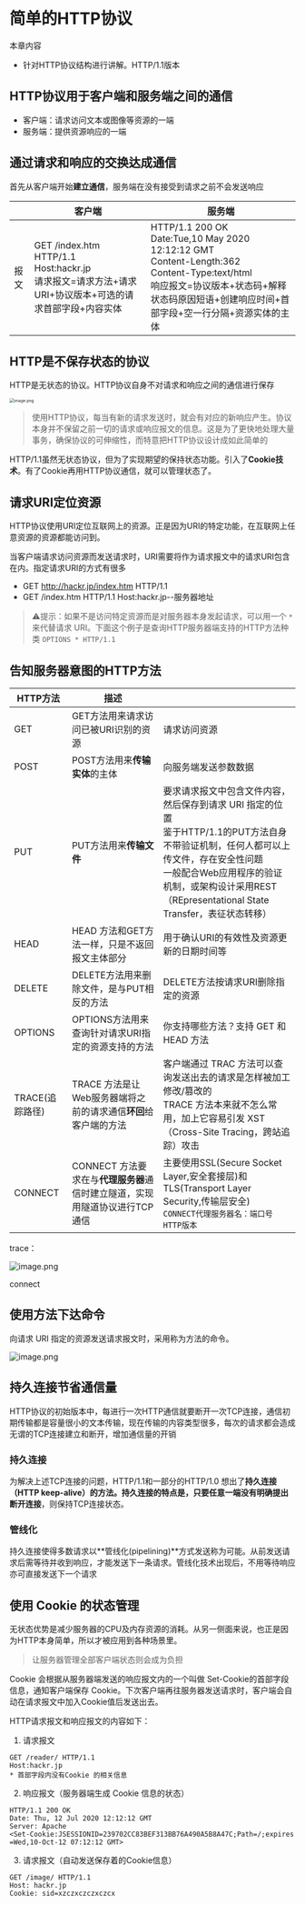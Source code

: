 

# 简单的HTTP协议

本章内容

- 针对HTTP协议结构进行讲解。HTTP/1.1版本

## HTTP协议用于客户端和服务端之间的通信

- 客户端：请求访问文本或图像等资源的一端
- 服务端：提供资源响应的一端

## 通过请求和响应的交换达成通信

首先从客户端开始**建立通信**，服务端在没有接受到请求之前不会发送响应

|      | 客户端                                                       | 服务端                                                       |
| ---- | ------------------------------------------------------------ | ------------------------------------------------------------ |
| 报文 | GET /index.htm HTTP/1.1<br />Host:hackr.jp<br />请求报文=请求方法+请求URI+协议版本+可选的请求首部字段+内容实体 | HTTP/1.1 200 OK<br />Date:Tue,10 May 2020 12:12:12 GMT<br />Content-Length:362<br />Content-Type:text/html<br />响应报文=协议版本+状态码+解释状态码原因短语+创建响应时间+首部字段+空一行分隔+资源实体的主体 |

## HTTP是不保存状态的协议

HTTP是无状态的协议。HTTP协议自身不对请求和响应之间的通信进行保存

<img src="http://ww1.sinaimg.cn/large/006rAlqhly1g7ucoqgpvvj30ps094445.jpg" alt="image.png" style="zoom:50%;" />

> 使用HTTP协议，每当有新的请求发送时，就会有对应的新响应产生。协议本身并不保留之前一切的请求或响应报文的信息。这是为了更快地处理大量事务，确保协议的可伸缩性，而特意把HTTP协议设计成如此简单的

HTTP/1.1虽然无状态协议，但为了实现期望的保持状态功能。引入了**Cookie技术**。有了Cookie再用HTTP协议通信，就可以管理状态了。

## 请求URI定位资源

HTTP协议使用URI定位互联网上的资源。正是因为URI的特定功能，在互联网上任意资源的资源都能访问到。

当客户端请求访问资源而发送请求时，URI需要将作为请求报文中的请求URI包含在内。指定请求URI的方式有很多

- GET http://hackr.jp/index.htm HTTP/1.1
- GET /index.htm HTTP/1.1
    Host:hackr.jp--服务器地址

> ⚠️提示：如果不是访问特定资源而是对服务器本身发起请求，可以用一个 `*` 来代替请求 URI。下面这个例子是查询HTTP服务器端支持的HTTP方法种类 `OPTIONS * HTTP/1.1`

## 告知服务器意图的HTTP方法

| HTTP方法        | 描述                                                         |                                                              |
| --------------- | ------------------------------------------------------------ | ------------------------------------------------------------ |
| GET             | GET方法用来请求访问已被URI识别的资源                         | 请求访问资源                                                 |
| POST            | POST方法用来**传输实体**的主体                               | 向服务端发送参数数据                                         |
| PUT             | PUT方法用来**传输文件**                                      | 要求请求报文中包含文件内容，然后保存到请求 URI 指定的位置<br />鉴于HTTP/1.1的PUT方法自身不带验证机制，任何人都可以上传文件，存在安全性问题<br />一般配合Web应用程序的验证机制，或架构设计采用REST（REpresentational State Transfer，表征状态转移） |
| HEAD            | HEAD 方法和GET方法一样，只是不返回报文主体部分               | 用于确认URI的有效性及资源更新的日期时间等                    |
| DELETE          | DELETE方法用来删除文件，是与PUT相反的方法                    | DELETE方法按请求URI删除指定的资源                            |
| OPTIONS         | OPTIONS方法用来查询针对请求URI指定的资源支持的方法           | 你支持哪些方法？支持 GET 和 HEAD 方法                        |
| TRACE(追踪路径) | TRACE 方法是让 Web服务器端将之前的请求通信**环回**给客户端的方法 | 客户端通过 TRAC 方法可以查询发送出去的请求是怎样被加工修改/篡改的<br />TRACE 方法本来就不怎么常用，加上它容易引发 XST（Cross-Site Tracing，跨站追踪）攻击 |
| CONNECT         | CONNECT 方法要求在与**代理服务器**通信时建立隧道，实现用隧道协议进行TCP通信 | 主要使用SSL(Secure Socket Layer,安全套接层)和TLS(Transport Layer Security,传输层安全)<br />`CONNECT代理服务器名：端口号 HTTP版本 ` |

trace：

![image.png](http://ww1.sinaimg.cn/large/006rAlqhly1g7ynfvocltj30ps09owmq.jpg)

connect

## 使用方法下达命令

向请求 URI 指定的资源发送请求报文时，采用称为方法的命令。

![image.png](http://ww1.sinaimg.cn/large/006rAlqhly1g7uf4sdmj4j30m80ckade.jpg)

## 持久连接节省通信量

HTTP协议的初始版本中，每进行一次HTTP通信就要断开一次TCP连接，通信初期传输都是容量很小的文本传输，现在传输的内容类型很多，每次的请求都会造成无谓的TCP连接建立和断开，增加通信量的开销

### 持久连接

为解决上述TCP连接的问题，HTTP/1.1和一部分的HTTP/1.0 想出了**持久连接（HTTP keep-alive）**的方法。持久连接的特点是，只要**任意一端没有明确提出断开连接**，则保持TCP连接状态。

### 管线化

持久连接使得多数请求以**管线化(pipelining)**方式发送称为可能。从前发送请求后需等待并收到响应，才能发送下一条请求。管线化技术出现后，不用等待响应亦可直接发送下一个请求

## 使用 Cookie 的状态管理

无状态优势是减少服务器的CPU及内存资源的消耗。从另一侧面来说，也正是因为HTTP本身简单，所以才被应用到各种场景里。

> 让服务器管理全部客户端状态则会成为负担

Cookie 会根据从服务器端发送的响应报文内的一个叫做 Set-Cookie的首部字段信息，通知客户端保存 Cookie。下次客户端再往服务器发送请求时，客户端会自动在请求报文中加入Cookie值后发送出去。

HTTP请求报文和响应报文的内容如下：

1. 请求报文

```http
GET /reader/ HTTP/1.1
Host:hackr.jp
* 首部字段内没有Cookie 的相关信息
```

2. 响应报文（服务器端生成 Cookie 信息的状态）

```http
HTTP/1.1 200 OK
Date: Thu, 12 Jul 2020 12:12:12 GMT
Server: Apache
<Set-Cookie:JSESSIONID=239702CC83BEF313BB76A490A5B8A47C;Path=/;expires =Wed,10-Oct-12 07:12:12 GMT>
```

3. 请求报文（自动发送保存着的Cookie信息）

```http
GET /image/ HTTP/1.1
Host: hackr.jp
Cookie: sid=xzczxczczxczcx
```

